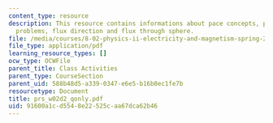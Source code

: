 ```yaml
---
content_type: resource
description: This resource contains informations about pace concepts, pace  table
  problems, flux direction and flux through sphere.
file: /media/courses/8-02-physics-ii-electricity-and-magnetism-spring-2007/91600a1cd5548e22525caa67dca62b46_prs_w02d2_qonly.pdf
file_type: application/pdf
learning_resource_types: []
ocw_type: OCWFile
parent_title: Class Activities
parent_type: CourseSection
parent_uid: 588b48d5-a339-0347-e6e5-b16b0ec1fe7b
resourcetype: Document
title: prs_w02d2_qonly.pdf
uid: 91600a1c-d554-8e22-525c-aa67dca62b46
---
```

